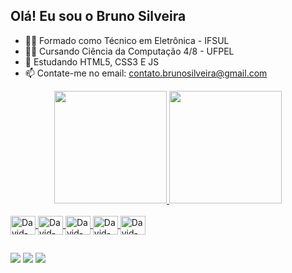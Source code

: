 ## Olá! Eu sou o Bruno Silveira

- 👨‍🎓 Formado como Técnico em Eletrônica - IFSUL
- 👨‍💻 Cursando Ciência da Computação 4/8 - UFPEL
- 📝 Estudando HTML5, CSS3 E JS
- 📫 Contate-me no email: contato.brunosilveira@gmail.com

<div align="center">
  <a href="https://github.com/brcsilveira">
  <img height="180em" src="https://github-readme-stats.vercel.app/api?username=brcsilveira&show_icons=true&theme=cobalt&include_all_commits=true&count_private=true"/>
  <img height="180em" src="https://github-readme-stats.vercel.app/api/top-langs/?username=brcsilveira&layout=compact&langs_count=7&theme=cobalt"/>
</div>

<div style="display: inline_block"><br>
<img align="center" alt="David-Js" height="30" width="40"src="https://cdn.jsdelivr.net/gh/devicons/devicon/icons/html5/html5-original.svg" />
<img align="center" alt="David-Js" height="30" width="40"src="https://cdn.jsdelivr.net/gh/devicons/devicon/icons/css3/css3-original.svg" />          
<img align="center" alt="David-Js" height="30" width="40"src="https://cdn.jsdelivr.net/gh/devicons/devicon/icons/java/java-original.svg" />
<img align="center" alt="David-Js" height="30" width="40"src="https://cdn.jsdelivr.net/gh/devicons/devicon/icons/c/c-original.svg" />
<img align="center" alt="David-Js" height="30" width="40"src="https://cdn.jsdelivr.net/gh/devicons/devicon/icons/vscode/vscode-original.svg" />
</div>

##

<div> 
  <a href="https://instagram.com/brcsilveira" target="_blank"><img src="https://img.shields.io/badge/-Instagram-%23E4405F?style=for-the-badge&logo=instagram&logoColor=white" target="_blank"></a>
  <a href="https://www.linkedin.com/in/bruno-silveira-b49712220/" target="_blank"><img src="https://img.shields.io/badge/-LinkedIn-%230077B5?style=for-the-badge&logo=linkedin&logoColor=white" target="_blank"></a> 
   <a href="https://www.facebook.com/bruno.silveira.5458/" target="_blank"><img src="https://img.shields.io/badge/Facebook-1877F2?style=for-the-badge&logo=facebook&logoColor=white"</a>
</div>
